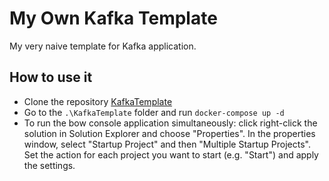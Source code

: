 # My Own Kafka Template

My very naive  template for Kafka application.

## How to use it

* Clone the repository [KafkaTemplate](https://github.com/SaboiaEric/KafkaTemplate)
* Go to the `.\KafkaTemplate` folder and run `docker-compose up -d`
* To run the bow console application simultaneously: click right-click the solution in Solution Explorer and choose "Properties". In the properties window, select "Startup Project" and then "Multiple Startup Projects". Set the action for each project you want to start (e.g. "Start") and apply the settings.
